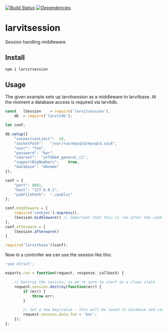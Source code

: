 [![Build Status](https://travis-ci.org/larvit/larvitsession.svg?branch=master)](https://travis-ci.org/larvit/larvitsession) [![Dependencies](https://david-dm.org/larvit/larvitsession.svg)](https://david-dm.org/larvit/larvitsession.svg)

# larvitsession

Session handling middleware

## Install

```javascript
npm i larvitsession
```

## Usage

The given example sets up larvitsession as a middleware to larvitbase. At the moment a database access is required via larvitdb.

```javascript
const	lSession	= require('larvitsession'),
	db	= require('larvitdb');

let conf;

db.setup({
	"connectionLimit":	10,
	"socketPath":	"/var/run/mysqld/mysqld.sock",
	"user":	"foo",
	"password":	"bar",
	"charset":	"utf8mb4_general_ci",
	"supportBigNumbers":	true,
	"database":	"dbname"
});

conf = {
	"port":	8001,
	"host":	"127.0.0.1",
	"pubFilePath":	"./public"
};

conf.middleware = [
	require('cookies').express(),
	lSession.middleware() // Important that this is ran after the cookie middleware
];
conf.afterware = [
	lSession.afterware()
]

require('larvitbase')(conf);
```

Now in a controller we can use the session like this:

```javascript
'use strict';

exports.run = function(request, response, callback) {

	// Destroy the session, so we're sure to start on a clean slate
	request.session.destroy(function(err) {
		if (err) {
			throw err;
		}

		// Set a new key/value - this will be saved in database and can be retreived on page reload
		request.session.data.foo = 'bar';
	});
};
```
